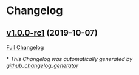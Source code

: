 # Changelog

## [v1.0.0-rc1](https://github.com/RyanHendricks/docker-irisnet/tree/v1.0.0-rc1) (2019-10-07)

[Full Changelog](https://github.com/RyanHendricks/docker-irisnet/compare/5f617cfbca5b128c3c22a05cb42c85398fef1fc3...v1.0.0-rc1)



\* *This Changelog was automatically generated by [github_changelog_generator](https://github.com/github-changelog-generator/github-changelog-generator)*
